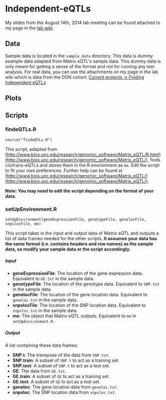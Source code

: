 Independent-eQTLs
=================

My slides from the August 14th, 2014 lab meeting can be found attached to my page in the [lab wiki](https://medwiki.stanford.edu/display/montgomerylab/Finding+Independent+eQTLs).

## Data ##
Sample data is located in the `sample_data` directory. This data is dummy example data adapted from Matrix eQTL's sample data. This dummy data is only meant for getting a sense of the format and not for running any test analysis. For real data, you can use the attachments on my page in the lab wiki which is data from the DGN cohort: [Current projects -> Finding Independent eQTLs](https://medwiki.stanford.edu/display/montgomerylab/Finding+Independent+eQTLs)

## Plots ##

## Scripts ##

### findeQTLs.R ###
```
source("findeQTLs.R")
```
This script, adapted from [http://www.bios.unc.edu/research/genomic_software/Matrix_eQTL/R.html](http://www.bios.unc.edu/research/genomic_software/Matrix_eQTL/), finds cis/trans-eQTLs and stores them in the R environment as `me`. Edit the script to fit your own preferences. Further help can be found at [http://www.bios.unc.edu/research/genomic_software/Matrix_eQTL/](http://www.bios.unc.edu/research/genomic_software/Matrix_eQTL/).

**Note: You may need to edit the script depending on the format of your data.**

### setUpEnvironment.R ###
```
setUpEnvironment(geneExpressionFile, genotypeFile, genelocFile, snpslocFile, me)
```
This script takes in the input and output data of Matrix eQTL and outputs a list of data frames needed for the other scripts. **It assumes your data has the same format (i.e. contains headers and row names) as the sample data, so modify your sample data or the script accordingly.**

##### Input ######
- **geneExpressionFile**: The location of the gene expression data. Equivalent to `GE.txt` in the sample data.
- **genotypeFile**: The location of the genotype data. Equivalent to `SNP.txt` in the sample data.
- **genelocFile**: The location of the gene location data. Equivalent to `geneloc.txt` in the sample data.
- **snpslocFile**: The location of the SNP location data. Equivalent to `snpsloc.txt` in the sample data.
- **me**: The object that Matrix eQTL outputs. Equivalent to `me` in `setUpEnvironment.R`.

##### Output #####
A list containing these data frames:
- **SNP.t**: The transpose of the data from `SNP.txt`.
- **SNP.train**: A subset of `SNP.t` to act as a training set.
- **SNP.test**: A subset of `SNP.t` to act as a test set.
- **GE**: The data from `GE.txt`.
- **GE.train**: A subset of `GE` to act as a training set.
- **GE.test**: A subset of `GE` to act as a test set.
- **geneloc**: The gene location data from `geneloc.txt`.
- **snpsloc**: The SNP location data from `snpsloc.txt`.

